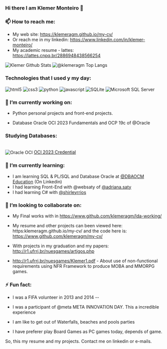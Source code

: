 ### Hi there I am Klemer Monteiro 👋

### 📫 How to reach me:
- My web site: https://klemeragm.github.io/my-cv/
- Or reach me in my linkedin: https://www.linkedin.com/in/klemer-monteiro/
- My academic resume - lattes: https://lattes.cnpq.br/2886948438566254

![Klemer Github Stats](https://github-readme-stats.vercel.app/api?username=klemeragm&show_icons=true&theme=radical) 
![@klemeragm Top Langs](https://github-readme-stats.vercel.app/api/top-langs/?username=klemeragm&layout=compact&theme=radical&langs_count=10&card_width=320)

### Technologies that I used y my day: 
<div style="display: inline_block">
<p><img align="center" alt="html5" src="https://img.shields.io/badge/HTML5-E34F26?style=for-the-badge&logo=html5&logoColor=white"/>
<img align="center" alt="css3" src="https://img.shields.io/badge/CSS3-1572B6?style=for-the-badge&logo=css3&logoColor=white"/>
<img align="center" alt="python" src="https://img.shields.io/badge/Python-14354C?style=for-the-badge&logo=python&logoColor=white"/>
<img align="center" alt="javascript" src="https://img.shields.io/badge/JavaScript-F7DF1E?style=for-the-badge&logo=javascript&logoColor=black"/>
<img align="center" alt="SQLite" src="https://img.shields.io/badge/SQLite-07405E?style=for-the-badge&logo=sqlite&logoColor=white"/> 
<img align="center" alt="Microsoft SQL Server" src="https://img.shields.io/badge/Microsoft_SQL_Server-CC2927?style=for-the-badge&logo=microsoft-sql-server&logoColor=white"/>
</p></div>


 ### 🔭 I’m currently working on:
 
- Python personal projects and front-end projects. 

- Database Oracle OCI 2023 Fundamentals and OCP 19c of @Oracle

### Studying Databases: 
<div style="display: inline_block"><br/>
<img align="center" alt="Oracle OCI" src="https://img.shields.io/badge/Oracle-F80000?style=for-the-badge&logo=Oracle&logoColor=white" />
<a href=https://catalog-education.oracle.com/pls/certview/sharebadge?id=108D05D3FAD82E8E6D8AB7A8B5BF76E6CF24903141D508AA36CE495502FEF76C rel="noopener,noreferrer" target="_blank"> OCI 2023 Credential</a> 
</div> 

### 🌱 I’m currently learning:

- I am learning SQL & PL/SQL and Database Oracle at <a href="https://www.linkedin.com/in/dbaocm" rel="noopener,noreferrer" target="_blank">@DBAOCM Education</a> (On Linkedin) 
- I had learning Front-End with @websaty of <a href="https://www.github.com/adriana.saty" rel="noopener,noreferrer" target="_blank">@adriana.saty</a>
- I had learning C# with <a href="https://www.github.com/shirleyR12" rel="noopener,noreferrer" target="_blank">@shirleyrrios</a>

### 👯 I’m looking to collaborate on:

- My Final works with in https://www.github.com/klemeragm/lda-working/

- My resume and other projects can been viewed here: https:klemeragm.github.io/my-cv/ and the code here is: https://www.github.com/klemeragm/my-cv/

- With projects in my graduation and my papers: http://r1.ufrrj.br/nuesgames/artigos.php
- http://r1.ufrrj.br/nuesgames/Klemer1.pdf - About use of non-functional requirements using NFR Framework to produce MOBA and MMORPG games. 

### ⚡ Fun fact: 

- I was a FIFA volunteer in 2013 and 2014 -- 

- I was a participant of @meta META INNOVATION DAY. This a incredible experience

- I am like to get out of Waterfalls, beaches and pools parties

- I have preferer play Board Games as PC games today, depends of game. 

So, this my resume and my projects. Contact me on linkedin or e-mails.




<!--
**klemeragm/klemeragm** is a ✨ _special_ ✨ repository because its `README.md` (this file) appears on your GitHub profile.

Here are some ideas to get you started:

- 🔭 I’m currently working on:
 
- Python personal projects and front end projects. 

- Database Oracle OCI 2023 Fundamentals in Studying 

- 🌱 I’m currently learning ...

- I am learning PL/SQL and Databse Oracle at @DBAOCM Education (On linkedin) 
- I had learning Front-End with @web.saty of @Adriana.Saty

- 👯 I’m looking to collaborate on ...

- My Final works with in https://www.github.com/klemeragm/lda-working/

- My resume and other projects can been viewed here: https:klemeragm.github.io/my-cv/ and the code here is: https://www.github.com/klemeragm/my-cv/

- With projects in my graduation and my papers: http://r1.ufrrj.br/nuesgames/artigos.php


- 🤔 I’m looking for help with ...


- 💬 Ask me about ...

- 📫 How to reach me: ...

- 😄 Pronouns: ...

- ⚡ Fun fact: ...
-->

